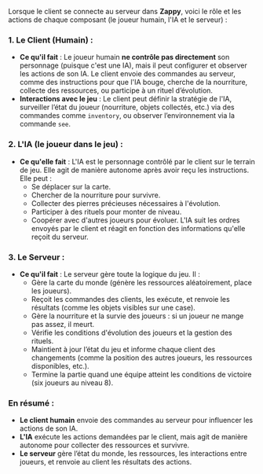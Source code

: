 Lorsque le client se connecte au serveur dans **Zappy**, voici le rôle et les actions de chaque composant (le joueur humain, l'IA et le serveur) :

### 1. **Le Client (Humain)** :
- **Ce qu'il fait** : Le joueur humain **ne contrôle pas directement** son personnage (puisque c'est une IA), mais il peut configurer et observer les actions de son IA. Le client envoie des commandes au serveur, comme des instructions pour que l'IA bouge, cherche de la nourriture, collecte des ressources, ou participe à un rituel d’évolution.
- **Interactions avec le jeu** : Le client peut définir la stratégie de l'IA, surveiller l’état du joueur (nourriture, objets collectés, etc.) via des commandes comme `inventory`, ou observer l’environnement via la commande `see`.

### 2. **L'IA (le joueur dans le jeu)** :
- **Ce qu'elle fait** : L'IA est le personnage contrôlé par le client sur le terrain de jeu. Elle agit de manière autonome après avoir reçu les instructions. Elle peut :
  - Se déplacer sur la carte.
  - Chercher de la nourriture pour survivre.
  - Collecter des pierres précieuses nécessaires à l'évolution.
  - Participer à des rituels pour monter de niveau.
  - Coopérer avec d'autres joueurs pour évoluer.
  L'IA suit les ordres envoyés par le client et réagit en fonction des informations qu'elle reçoit du serveur.

### 3. **Le Serveur** :
- **Ce qu'il fait** : Le serveur gère toute la logique du jeu. Il :
  - Gère la carte du monde (génère les ressources aléatoirement, place les joueurs).
  - Reçoit les commandes des clients, les exécute, et renvoie les résultats (comme les objets visibles sur une case).
  - Gère la nourriture et la survie des joueurs : si un joueur ne mange pas assez, il meurt.
  - Vérifie les conditions d'évolution des joueurs et la gestion des rituels.
  - Maintient à jour l’état du jeu et informe chaque client des changements (comme la position des autres joueurs, les ressources disponibles, etc.).
  - Termine la partie quand une équipe atteint les conditions de victoire (six joueurs au niveau 8).

### En résumé :
- **Le client humain** envoie des commandes au serveur pour influencer les actions de son IA.
- **L'IA** exécute les actions demandées par le client, mais agit de manière autonome pour collecter des ressources et survivre.
- **Le serveur** gère l’état du monde, les ressources, les interactions entre joueurs, et renvoie au client les résultats des actions.